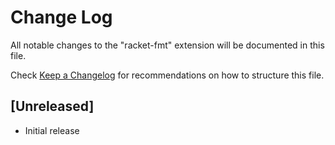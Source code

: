 # Change Log

All notable changes to the "racket-fmt" extension will be documented in this file.

Check [Keep a Changelog](http://keepachangelog.com/) for recommendations on how to structure this file.

## [Unreleased]

- Initial release